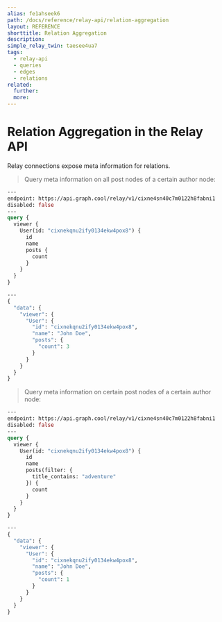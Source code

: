 ```yaml
---
alias: fe1ahseek6
path: /docs/reference/relay-api/relation-aggregation
layout: REFERENCE
shorttitle: Relation Aggregation
description:
simple_relay_twin: taesee4ua7
tags:
  - relay-api
  - queries
  - edges
  - relations
related:
  further:
  more:
---
```


# Relation Aggregation in the Relay API

Relay connections expose meta information for relations.

> Query meta information on all post nodes of a certain author node:

```graphql
---
endpoint: https://api.graph.cool/relay/v1/cixne4sn40c7m0122h8fabni1
disabled: false
---
query {
  viewer {
    User(id: "cixnekqnu2ify0134ekw4pox8") {
      id
      name
      posts {
        count
      }
    }
  }
}

---
{
  "data": {
    "viewer": {
      "User": {
        "id": "cixnekqnu2ify0134ekw4pox8",
        "name": "John Doe",
        "posts": {
          "count": 3
        }
      }
    }
  }
}
```

> Query meta information on certain post nodes of a certain author node:

```graphql
---
endpoint: https://api.graph.cool/relay/v1/cixne4sn40c7m0122h8fabni1
disabled: false
---
query {
  viewer {
    User(id: "cixnekqnu2ify0134ekw4pox8") {
      id
      name
      posts(filter: {
        title_contains: "adventure"
      }) {
        count
      }
    }
  }
}

---
{
  "data": {
    "viewer": {
      "User": {
        "id": "cixnekqnu2ify0134ekw4pox8",
        "name": "John Doe",
        "posts": {
          "count": 1
        }
      }
    }
  }
}
```
